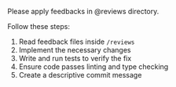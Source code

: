 Please apply feedbacks in @reviews directory.

Follow these steps:

1. Read feedback files inside `/reviews`
2. Implement the necessary changes
3. Write and run tests to verify the fix
4. Ensure code passes linting and type checking
5. Create a descriptive commit message

